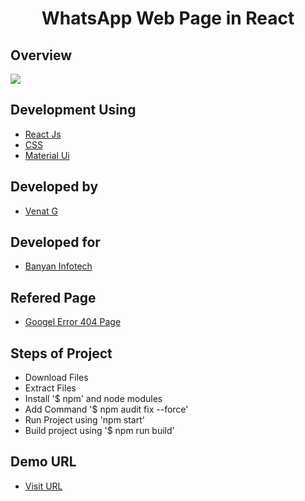 <h1 align="center">WhatsApp Web Page in React</h1>

## Overview

<a href="https://github.com/Venkat-Banyan/Venkat-Banyan/edit/main/WhatsApp_Web_React"><img src="https://github.com/Venkat-Banyan/Venkat-Banyan/blob/main/WhatsApp_Web_React/Whatsapp_Web_React.png"></a>


## Development Using
- [React Js](https://es.reactjs.org/)
- [CSS](https://www.w3schools.com/css/css_intro.asp)
- [Material Ui](https://mui.com/)

## Developed by
- [Venat G](https://github.com/Venkat-Banyan/)

## Developed for
- [Banyan Infotech](https://www.banyaninfotech.com/)

## Refered Page
- [Googel Error 404 Page](https://web.whatsapp.com/)

## Steps of Project
- Download Files
- Extract Files
- Install '$ npm' and node modules
- Add Command '$ npm audit fix --force'
- Run Project using 'npm start'
- Build project using '$ npm run build'

## Demo URL
- [Visit URL](https://epictech.in/venkat/React_404/Whatsapp/Whatsapp_Web/)
